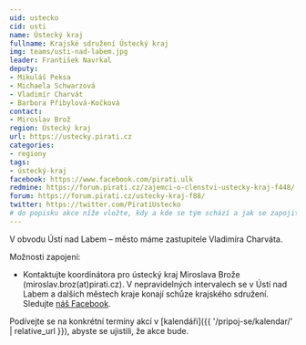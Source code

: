 ```yaml
---
uid: ustecko
cid: usti
name: Ústecký kraj
fullname: Krajské sdružení Ústecký kraj
img: teams/usti-nad-labem.jpg
leader: František Navrkal
deputy:
- Mikuláš Peksa
- Michaela Schwarzová
- Vladimír Charvát
- Barbora Přibylová-Kočková
contact:
- Miroslav Brož
region: Ústecký kraj
url: https://ustecky.pirati.cz
categories:
- regiony
tags:
- ústecký-kraj
facebook: https://www.facebook.com/pirati.ulk
redmine: https://forum.pirati.cz/zajemci-o-clenstvi-ustecky-kraj-f448/
forum: https://forum.pirati.cz/ustecky-kraj-f88/
twitter: https://twitter.com/PiratiUstecko
# do popisku akce níže vložte, kdy a kde se tým schází a jak se zapojit
---
```


V obvodu Ústí nad Labem – město máme zastupitele Vladimíra Charváta.

Možnosti zapojení:

* Kontaktujte koordinátora pro ústecký kraj Miroslava Brože (miroslav.broz(at)pirati.cz). V nepravidelných intervalech se v Ústí nad Labem a dalších městech kraje konají schůze krajského sdružení. Sledujte [náš Facebook](https://www.facebook.com/pg/pirati.ulk/events/).

Podívejte se na konkrétní termíny akcí v [kalendáři]({{ '/pripoj-se/kalendar/' | relative_url }}),
abyste se ujistili, že akce bude.
